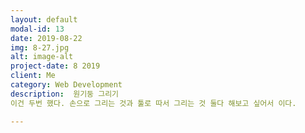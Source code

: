 ```yaml
---
layout: default
modal-id: 13
date: 2019-08-22
img: 8-27.jpg
alt: image-alt
project-date: 8 2019
client: Me
category: Web Development
description:  원기둥 그리기
이건 두번 했다. 손으로 그리는 것과 툴로 따서 그리는 것 둘다 해보고 싶어서 이다.

---
```

